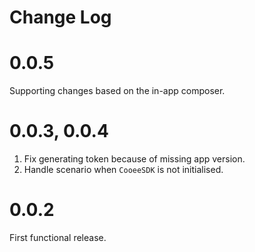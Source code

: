 # Change Log

# 0.0.5

Supporting changes based on the in-app composer.

# 0.0.3, 0.0.4

1. Fix generating token because of missing app version.
2. Handle scenario when `CooeeSDK` is not initialised.

# 0.0.2

First functional release.
